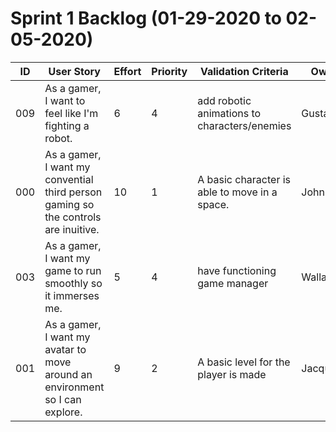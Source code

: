 # Sprint 1 Backlog (01-29-2020 to 02-05-2020)

| ID | User Story | Effort | Priority | Validation Criteria | Owner |
|----|------------|--------|----------|---------------------|-------|
| 009 | As a gamer, I want to feel like I'm fighting a robot. | 6 | 4 | add robotic animations to characters/enemies | Gustaf |
| 000 | As a gamer, I want my convential third person gaming so the controls are inuitive. | 10 | 1 | A basic character is able to move in a space. | John |
| 003 | As a gamer, I want my game to run smoothly so it immerses me. | 5 | 4 | have functioning game manager | Wallace |
| 001 | As a gamer, I want my avatar to move around an environment so I can explore. | 9 | 2 | A basic level for the player is made | Jacqueline |
